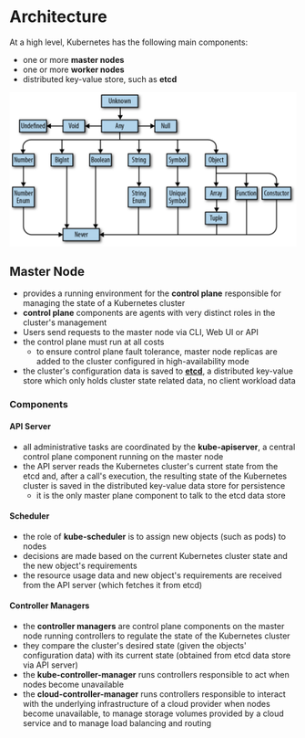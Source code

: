 # Architecture

At a high level, Kubernetes has the following main components:

* one or more **master nodes**
* one or more **worker nodes**
* distributed key-value store, such as **etcd**

![Kubernetes Architecture](../.gitbook/assets/image%20%286%29.png)

## Master Node

* provides a running environment for the **control plane** responsible for managing the state of a Kubernetes cluster
* **control plane** components are agents with very distinct roles in the cluster's management
* Users send requests to the master node via CLI, Web UI or API
* the control plane must run at all costs
  * to ensure control plane fault tolerance, master node replicas are added to the cluster configured in high-availability mode
* the cluster's configuration data is saved to [**etcd**](https://github.com/etcd-io), a distributed key-value store which only holds cluster state related data, no client workload data

### Components

#### API Server

* all administrative tasks are coordinated by the **kube-apiserver**, a central control plane component running on the master node
* the API server reads the Kubernetes cluster's current state from the etcd and, after a call's execution, the resulting state of the Kubernetes cluster is saved in the distributed key-value data store for persistence
  * it is the only master plane component to talk to the etcd data store

#### Scheduler

* the role of **kube-scheduler** is to assign new objects \(such as pods\) to nodes
* decisions are made based on the current Kubernetes cluster state and the new object's requirements
* the resource usage data and new object's requirements are received from the API server \(which fetches it from etcd\)

#### Controller Managers

* the **controller managers** are control plane components on the master node running controllers to regulate the state of the Kubernetes cluster
* they compare the cluster's desired state \(given the objects' configuration data\) with its current state \(obtained from etcd data store via API server\)
* the **kube-controller-manager** runs controllers responsible to act when nodes become unavailable
* the **cloud-controller-manager** runs controllers responsible to interact with the underlying infrastructure of a cloud provider when nodes become unavailable, to manage storage volumes provided by a cloud service and to manage load balancing and routing 

